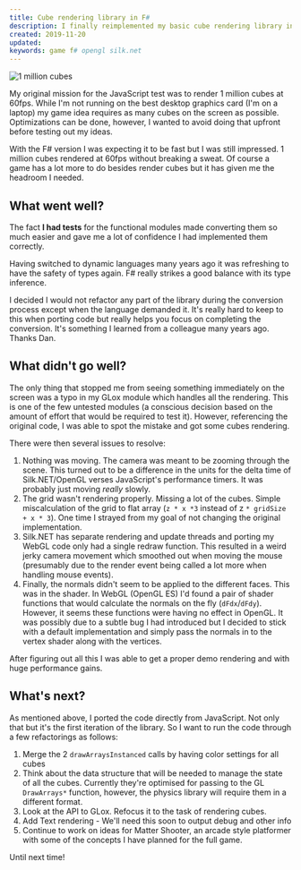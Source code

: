 ```yaml
---
title: Cube rendering library in F#
description: I finally reimplemented my basic cube rendering library in F# and OpenGL from JavaScript and WebGL.
created: 2019-11-20
updated:
keywords: game f# opengl silk.net
---
```


![1 million cubes](/assets/cube-demo.webp)

My original mission for the JavaScript test was to render 1 million cubes at
60fps. While I'm not running on the best desktop graphics card (I'm on a laptop)
my game idea requires as many cubes on the screen as possible. Optimizations can
be done, however, I wanted to avoid doing that upfront before testing out my ideas.

With the F# version I was expecting it to be fast but I was still impressed.
1 million cubes rendered at 60fps without breaking a sweat. Of course a game
has a lot more to do besides render cubes but it has given me the headroom
I needed.

## What went well?

The fact **I had tests** for the functional modules made converting them so much
easier and gave me a lot of confidence I had implemented them correctly.

Having switched to dynamic languages many years ago it was refreshing to have
the safety of types again. F# really strikes a good balance with its type
inference.

I decided I would not refactor any part of the library during the conversion
process except when the language demanded it. It's really hard to keep to
this when porting code but really helps you focus on completing the conversion.
It's something I learned from a colleague many years ago. Thanks Dan.

## What didn't go well?

The only thing that stopped me from seeing something immediately on the screen
was a typo in my GLox module which handles all the rendering. This is one
of the few untested modules (a conscious decision based on the amount of effort
that would be required to test it). However, referencing the original code, I
was able to spot the mistake and got some cubes rendering.

There were then several issues to resolve:

1. Nothing was moving. The camera was meant to be zooming through the scene.
   This turned out to be a difference in the units for the delta time of
   Silk.NET/OpenGL verses JavaScript's performance timers. It was probably just
   moving *really* slowly.
1. The grid wasn't rendering properly. Missing a lot of the cubes. Simple
   miscalculation of the grid to flat array (`z * x *3` instead of z `*
   gridSize + x * 3`). One time I strayed from my goal of not changing the
   original implementation.
1. Silk.NET has separate rendering and update threads and porting my WebGL
   code only had a single redraw function. This resulted in a weird jerky
   camera movement which smoothed out when moving the mouse (presumably due
   to the render event being called a lot more when handling mouse events).
1. Finally, the normals didn't seem to be applied to the different faces. This
   was in the shader. In WebGL (OpenGL ES) I'd found a pair of shader functions
   that would calculate the normals on the fly (`dFdx`/`dFdy`). However, it
   seems these functions were having no effect in OpenGL. It was possibly due to
   a subtle bug I had introduced but I decided to stick with a default
   implementation and simply pass the normals in to the vertex shader along with
   the vertices.

After figuring out all this I was able to get a proper demo rendering and with
huge performance gains.

## What's next?

As mentioned above, I ported the code directly from JavaScript. Not only that
but it's the first iteration of the library. So I want to run the code through a
few refactorings as follows:

1. Merge the 2 `drawArraysInstanced` calls by having color settings for all cubes
1. Think about the data structure that will be needed to manage the state of all
   the cubes. Currently they're optimised for passing to the GL `DrawArrays*`
   function, however, the physics library will require them in a different
   format.
1. Look at the API to GLox. Refocus it to the task of rendering cubes.
1. Add Text rendering - We'll need this soon to output debug and other info
1. Continue to work on ideas for Matter Shooter, an arcade style platformer with
   some of the concepts I have planned for the full game.

Until next time!
